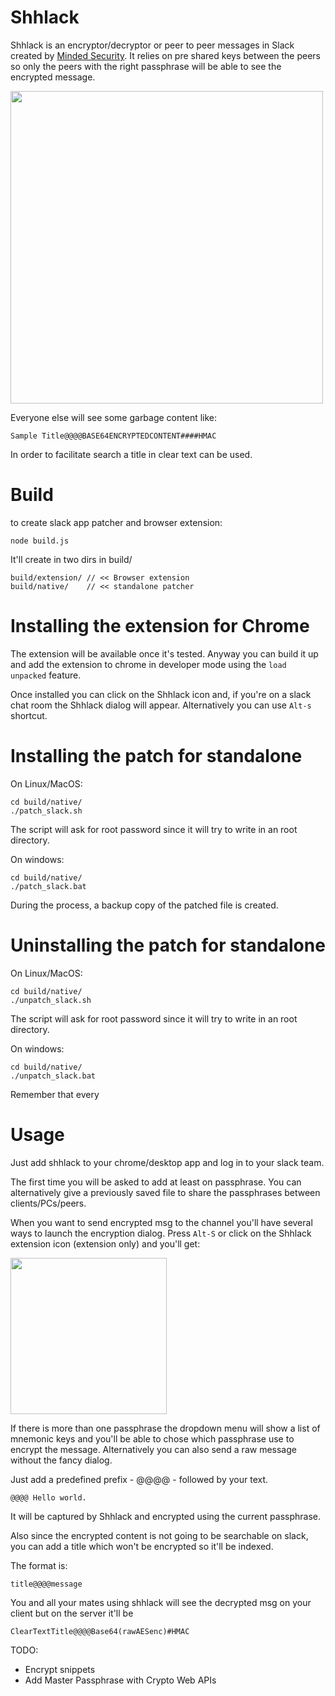 # Shhlack
Shhlack is an encryptor/decryptor or peer to peer messages in Slack created by  <a href="http://www.mindedsecurity.com" target="_new">Minded Security</a>.
It relies on pre shared keys between the peers so only the peers with the right passphrase will be able to see the encrypted message. 

<img src="https://user-images.githubusercontent.com/1196560/39006967-ec14799e-4404-11e8-8ebc-cbf387c3806f.png" width="500">

Everyone else will see some garbage content like:

```
Sample Title@@@@BASE64ENCRYPTEDCONTENT####HMAC
```

In order to facilitate search a title in clear text can be used.

# Build

to create slack app patcher and browser extension:
```
node build.js
```
It'll create in two dirs in build/
```
build/extension/ // << Browser extension 
build/native/    // << standalone patcher
```
# Installing the extension for Chrome

The extension will be available once it's tested.
Anyway you can build it up and add the extension to chrome in developer mode using the `load unpacked` feature.

Once installed you can click on the Shhlack icon and, if you're on a slack chat room the Shhlack dialog will appear.
Alternatively you can use `Alt-s` shortcut.

# Installing the patch for standalone

On Linux/MacOS:
```
cd build/native/
./patch_slack.sh
```
The script will ask for root password since it will try to write in an root directory.

On windows:
```
cd build/native/
./patch_slack.bat
```

During the process, a backup copy of the patched file is created.

# Uninstalling the patch for standalone
On Linux/MacOS:
```
cd build/native/
./unpatch_slack.sh
```
The script will ask for root password since it will try to write in an root directory.

On windows:
```
cd build/native/
./unpatch_slack.bat
```

Remember that every 

# Usage

Just add shhlack to your chrome/desktop app and log in to your slack team.

The first time you will be asked to add at least on passphrase.
You can alternatively give a previously saved file to share the passphrases between clients/PCs/peers.

When you want to send encrypted msg to the channel you'll have several ways to launch the encryption dialog.
Press `Alt-S` or click on the Shhlack extension icon (extension only) and you'll get:

<img src="https://user-images.githubusercontent.com/1196560/39006265-d8114e10-4402-11e8-873c-266c6be34a04.png" width="250">

If there is more than one passphrase the dropdown menu will show a list of mnemonic keys and you'll be able to chose which passphrase use to encrypt the message.
Alternatively you can also send a raw message without the fancy dialog.

Just add a predefined prefix - @@@@ - followed by your text.

```
@@@@ Hello world.
```
It will be captured by Shhlack and encrypted using the current passphrase.

Also since the encrypted content is not going to be searchable on slack,
you can add a title which won't be encrypted so it'll be indexed.

The format is:
```
title@@@@message
```
You and all your mates using shhlack will see the decrypted msg
on your client but on the server it'll be 
```
ClearTextTitle@@@@Base64(rawAESenc)#HMAC
```


TODO:
- Encrypt snippets 
- Add Master Passphrase with Crypto Web APIs 

